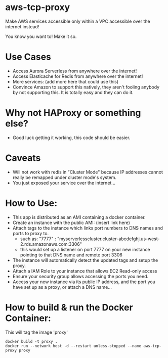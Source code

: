 # aws-tcp-proxy
Make AWS services accessible only within a VPC accessible over the internet instead!

You know you want to! Make it so.

# Use Cases
* Access Aurora Serverless from anywhere over the internet!
* Access Elasticache for Redis from anywhere over the internet!
* More services: (add more here that could use this)
* Convince Amazon to support this natively, they aren't fooling anybody by not supporting this. It is totally easy and they can do it.

# Why not HAProxy or something else?
* Good luck getting it working, this code should be easier.

# Caveats
* Will not work with redis in "Cluster Mode" because IP addresses cannot really be remapped under cluster mode's system.
* You just exposed your service over the internet...

# How to Use:
* This app is distributed as an AMI containing a docker container.
* Create an instance with the public AMI: (insert link here)
* Attach tags to the instance which links port numbers to DNS names and ports to proxy to.
  - such as: "7777" : "myserverlesscluster.cluster-abcdefghj.us-west-2.rds.amazonaws.com:3306"
  - this would set up a listener on port 7777 on your new instance pointing to that DNS name and remote port 3306
* The instance will automatically detect the updated tags and setup the proxy.
* Attach a IAM Role to your instance that allows EC2 Read-only access
* Ensure your security group allows accessing the ports you need.
* Access your new instance via its public IP address, and the port you have set up as a proxy, or attach a DNS name...

# How to build & run the Docker Container:
This will tag the image 'proxy'
```commandline
docker build -t proxy .
docker run --network host -d --restart unless-stopped --name aws-tcp-proxy proxy
```
